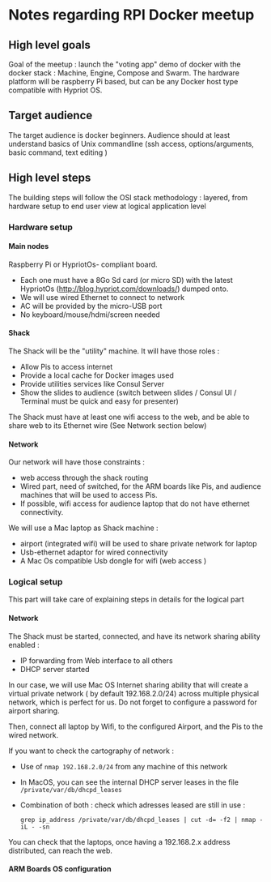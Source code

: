 # Notes regarding RPI Docker meetup

## High level goals
Goal of the meetup : launch the "voting app" demo of docker with the docker stack : Machine, Engine, Compose and Swarm. The hardware platform will be raspberry Pi based, but can be any Docker host type compatible with Hypriot OS.

## Target audience
The target audience is docker beginners. Audience should at least understand basics of Unix commandline (ssh access, options/arguments, basic command, text editing )

## High level steps
The building steps will follow the OSI stack methodology : layered, from hardware setup to end user view at logical application level

### Hardware setup
#### Main nodes 
Raspberry Pi or HypriotOs- compliant board. 
* Each one must have a 8Go Sd card (or micro SD) with the latest HypriotOs (http://blog.hypriot.com/downloads/) dumped onto.
* We will use wired Ethernet to connect to network
* AC will be provided by the micro-USB port
* No keyboard/mouse/hdmi/screen needed


#### Shack

The Shack will be the "utility" machine. It will have those roles :
* Allow Pis to access internet
* Provide a local cache for Docker images used
* Provide utilities services like Consul Server
* Show the slides to audience (switch between slides / Consul UI / Terminal must be quick and easy for presenter)

The Shack must have at least one wifi access to the web, and be able to share web to its Ethernet wire (See Network section below)

#### Network

Our network will have those constraints :
* web access through the shack routing
* Wired part, need of switched, for the ARM boards like Pis, and audience machines that will be used to access Pis.
* If possible, wifi access for audience laptop that do not have ethernet connectivity.

We will use a Mac laptop as Shack machine :
* airport (integrated wifi) will be used to share private network for laptop
* Usb-ethernet adaptor for wired connectivity
* A Mac Os compatible Usb dongle for wifi (web access )

### Logical setup

This part will take care of explaining steps in details for the logical part

#### Network

The Shack must be started, connected, and have its network sharing ability enabled :
* IP forwarding from Web interface to all others
* DHCP server started

In our case, we will use Mac OS Internet sharing ability that will create a virtual private network ( by default 192.168.2.0/24) across multiple physical network, which is perfect for us. Do not forget to configure a password for airport sharing.

Then, connect all laptop by Wifi, to the configured Airport, and the Pis to the wired network.

If you want to check the cartography of network :
* Use of ```nmap 192.168.2.0/24``` from any machine of this network
* In MacOS, you can see the internal DHCP server leases in the file ```/private/var/db/dhcpd_leases```
* Combination of both : check which adresses leased are still in use :

  ```grep ip_address /private/var/db/dhcpd_leases | cut -d= -f2 | nmap -iL - -sn ``` 

You can check that the laptops, once having a 192.168.2.x address distributed, can reach the web.

#### ARM Boards OS configuration
